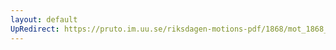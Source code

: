 ```yaml
---
layout: default
UpRedirect: https://pruto.im.uu.se/riksdagen-motions-pdf/1868/mot_1868__ak__133/mot_1868__ak__133-008.pdf
---
```

